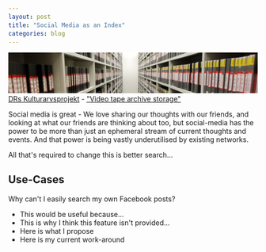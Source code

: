 ```yaml
---
layout: post
title: "Social Media as an Index"
categories: blog
---
```


<p class="attribution">
	<img src="/images/social-media-index/archives3.png" />
	<a href="https://www.flickr.com/photos/kulturarvsprojektet/">DRs Kulturarvsprojekt</a> -
	<a href="https://www.flickr.com/photos/kulturarvsprojektet/6498637005/in/photolist-aUgdnB-7MD3dV-fmtgQn-aUg5p6-eLz2Kp-9gUzi2-Mhc6H-6zikYQ-aUg8cx-8JPib7-vgdVXn-fApYgF-8uDviZ-bwuDC4-2X7KSR-aGir6R-pexZnJ-eEdNHe-bH8xmk-fJiYY-3nsq5E-c5eEWw-gj3Qe-dSNCNT-6HeRMk-FeWvD-5a4ToF-rhTooD-hSrqbk-Mhc6R-dZjb2j-6HeTWv-Mhc7n-5a97Nu-rTD13u-Mh1of-8FHHAJ-Mh1pq-8BFk82-5dRGcb-Mh1oQ-jL2Khe-tqvvXr-cS9Lx5-mhCYtN-FeWxg-bDwVD8-qBVcyE-2XevxG-ry6kbL">"Video tape archive storage"</a>
</p>

Social media is great - We love sharing our thoughts with our friends,
and looking at what our friends are thinking about too, but
social-media has the power to be more than just an ephemeral stream
of current thoughts and events. And that power is being vastly
underutilised by existing networks.

All that's required to change this is better search...

<!--more-->

## Use-Cases

Why can't I easily search my own Facebook posts?

* This would be useful because...
* This is why I think this feature isn't provided...
* Here is what I propose
* Here is my current work-around
